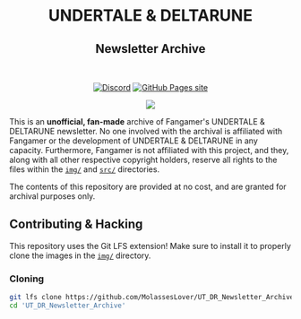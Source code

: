 <html>
  <div align="center">
    <center>
      <h1 id="undertale-deltarune">UNDERTALE & DELTARUNE</h1>
      <h2 id="newsletter-archive">Newsletter Archive</h2>
      <br />
      <p>
        <a href="https://discord.com/invite/neZCJwrqRX"
          ><img
            src="https://img.shields.io/badge/discord-blue?style=for-the-badge&amp;logo=discord&amp;color=c58dda&amp;logoColor=eceff4&amp;labelColor=262a35"
            alt="Discord"
        /></a>
        <a href="https://molasseslover.github.io/UT_DR_Newsletter_Archive/src/index.html"
          ><img
            src="https://img.shields.io/badge/pages-website-blue?style=for-the-badge&logo=github&color=5b6170&logoColor=eceff4&labelColor=262a35"
            alt="GitHub Pages site"
        /></a>
      </p>
      <img src="https://user-images.githubusercontent.com/60114762/229373335-662667a0-e841-4539-8413-54caeb3662e6.gif">
    </center>
   </div>
</html>

This is an **unofficial, fan-made** archive of Fangamer's
UNDERTALE & DELTARUNE newsletter. No one involved with the
archival is affiliated with Fangamer or the development of
UNDERTALE & DELTARUNE in any capacity. Furthermore, Fangamer
is not affiliated with this project, and they, along with all
other respective copyright holders, reserve all rights to the
files within the [`img/`](img/) and [`src/`](src/) directories.

The contents of this repository are provided at no cost, and are 
granted for archival purposes only.

## Contributing & Hacking

This repository uses the Git LFS extension! Make sure to install
it to properly clone the images in the [`img/`](img/) directory.

### Cloning

```sh
git lfs clone https://github.com/MolassesLover/UT_DR_Newsletter_Archive.git
cd 'UT_DR_Newsletter_Archive'
```